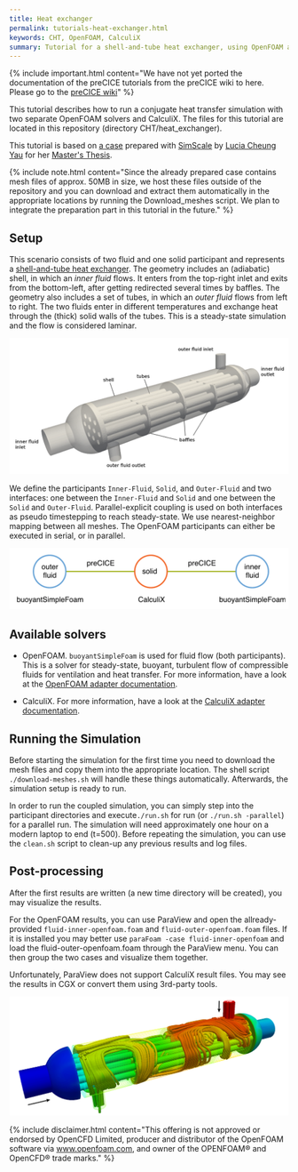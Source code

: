 ```yaml
---
title: Heat exchanger
permalink: tutorials-heat-exchanger.html
keywords: CHT, OpenFOAM, CalculiX
summary: Tutorial for a shell-and-tube heat exchanger, using OpenFOAM and CalculiX
---
```


{% include important.html content="We have not yet ported the documentation of the preCICE tutorials from the preCICE wiki to here. Please go to the [preCICE wiki](https://github.com/precice/precice/wiki#2-getting-started---tutorials)" %}

This tutorial describes how to run a conjugate heat transfer simulation with two separate OpenFOAM solvers and CalculiX. The files for this tutorial are located in this repository (directory CHT/heat_exchanger).

This tutorial is based on [a case](https://www.simscale.com/projects/cheunglucia/heat_exchanger_-_cht_simulation/) prepared with [SimScale](https://www.simscale.com/) by [Lucia Cheung Yau](https://github.com/ludcila) for her [Master's Thesis](https://www5.in.tum.de/pub/Cheung2016_Thesis.pdf).

{% include note.html content="Since the already prepared case contains mesh files of approx. 50MB in size, we host these files outside of the repository and you can download and extract them automatically in the appropriate locations by running the Download_meshes script. We plan to integrate the preparation part in this tutorial in the future." %}


## Setup

This scenario consists of two fluid and one solid participant and represents a [shell-and-tube heat exchanger](https://en.wikipedia.org/wiki/Shell_and_tube_heat_exchanger). The geometry includes an (adiabatic) shell, in which an _inner fluid_ flows. It enters from the top-right inlet and exits from the bottom-left, after getting redirected several times by baffles. The geometry also includes a set of tubes, in which an _outer fluid_ flows from left to right. The two fluids enter in different temperatures and exchange heat through the (thick) solid walls of the tubes. This is a steady-state simulation and the flow is considered laminar.

![Shell-and-tube heat exchanger geometry](images/tutorials-heat-exchanger-geometry.png)

We define the participants `Inner-Fluid`, `Solid`, and `Outer-Fluid` and two interfaces: one between the `Inner-Fluid` and `Solid` and one between the `Solid` and `Outer-Fluid`. Parallel-explicit coupling is used on both interfaces as pseudo timestepping to reach steady-state. We use nearest-neighbor mapping between all meshes. The OpenFOAM participants can either be executed in serial, or in parallel.

![Heat exchanger: three participants](images/tutorials-heat-exchanger-participants.png)

## Available solvers

* OpenFOAM. `buoyantSimpleFoam` is used for fluid flow (both participants). This is a solver for steady-state, buoyant, turbulent flow of compressible fluids for ventilation and heat transfer. For more information, have a look at the [OpenFOAM adapter documentation](adapter-openfoam-overview.html).

* CalculiX. For more information, have a look at the [CalculiX adapter documentation](adapter-calculix-overview.html).

## Running the Simulation

Before starting the simulation for the first time you need to download the mesh files and copy them into the appropriate location. The shell script `./download-meshes.sh` will handle these things automatically. Afterwards, the simulation setup is ready to run.

In order to run the coupled simulation, you can simply step into the participant directories and execute`./run.sh` for run (or `./run.sh -parallel`) for a parallel run. The simulation will need approximately one hour on a modern laptop to end (t=500). Before repeating the simulation, you can use the `clean.sh` script to clean-up any previous results and log files.

## Post-processing

After the first results are written (a new time directory will be created), you may visualize the results.

For the OpenFOAM results, you can use ParaView and open the allready-provided `fluid-inner-openfoam.foam` and `fluid-outer-openfoam.foam` files. If it is installed you may better use `paraFoam -case fluid-inner-openfoam` and load the fluid-outer-openfoam.foam through the ParaView menu. You can then group the two cases and visualize them together.

Unfortunately, ParaView does not support CalculiX result files. You may see the results in CGX or convert them using 3rd-party tools.

![The heat exchanger with streamlines](images/tutorials-heat-exchanger-visualization.png)

{% include disclaimer.html content="This offering is not approved or endorsed by OpenCFD Limited, producer and distributor of the OpenFOAM software via www.openfoam.com, and owner of the OPENFOAM®  and OpenCFD®  trade marks." %}
